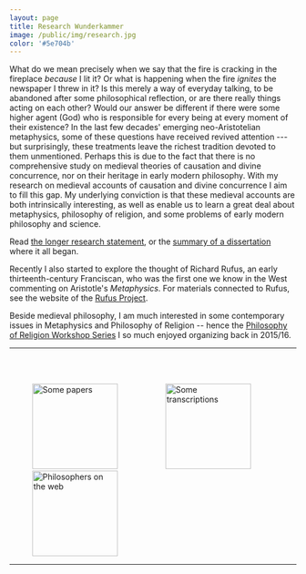 ```yaml
---
layout: page
title: Research Wunderkammer
image: /public/img/research.jpg
color: '#5e704b'
---
```


What do we mean precisely when we say that the fire is cracking in the fireplace *because* I lit it? Or what is happening when the fire *ignites* the newspaper I threw in it? Is this merely a way of everyday talking, to be abandoned after some philosophical reflection, or are there really things acting on each other? Would our answer be different if there were some higher agent (God) who is responsible for every being at every moment of their existence? In the last few decades' emerging neo-Aristotelian metaphysics, some of these questions have received revived attention --- but surprisingly, these treatments leave  the richest tradition devoted to them unmentioned. Perhaps this is due to the fact that there is no comprehensive study on medieval theories of causation and divine concurrence, nor on their heritage in early modern philosophy. With my research on medieval accounts of causation and divine concurrence I aim to fill this gap. My underlying conviction is that these medieval accounts are both intrinsically interesting, as well as enable us to learn a great deal about metaphysics, philosophy of religion, and some problems of early modern philosophy and science.


Read <a href="{{ site.baseurl }}/1_research/research.pdf">the longer research statement</a>, or the <a href="{{ site.baseurl }}/1_research/dissum.pdf">summary of a dissertation</a> where it all began.

Recently I also started to explore the thought of Richard Rufus, an early thirteenth-century Franciscan, who was the first one we know in the West commenting on Aristotle's *Metaphysics*. For materials connected to Rufus, see the website of the <a href="http://rrp.stanford.edu" target = "_blank">Rufus Project</a>.

Beside medieval philosophy, I am much interested in some contemporary issues in Metaphysics and Philosophy of Religion -- hence the <a href="{{ site.baseurl }}/public/archive/Religion">Philosophy of Religion Workshop Series</a> I so much enjoyed organizing back in 2015/16.

---


<div>
<br>
<br>

<a href="{{ site.baseurl }}/1_research/papers "><img src="{{ site.baseurl }}/public/img/greek.jpg" width="150" height="150" title="Some papers" hspace="40" /></a>
<a href="{{ site.baseurl }}/1_research/transcriptions "><img src="{{ site.baseurl }}/public/img/greek.jpg" width="150" height="150" title="Some transcriptions" hspace="40" /></a>
<a href="{{ site.baseurl }}/1_research/links "><img src="{{ site.baseurl }}/public/img/greek.jpg" width="150" height="150" title="Philosophers on the web" hspace="40" /></a>

</div>

---

